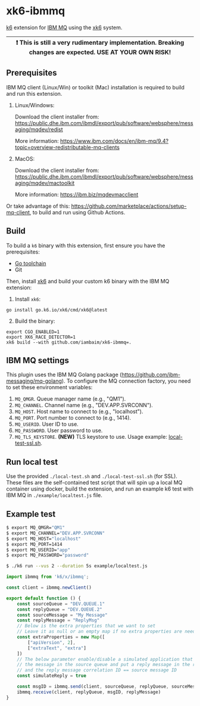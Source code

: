 # xk6-ibmmq

[k6](https://go.k6.io/k6) extension for [IBM MQ](https://www.ibm.com/products/mq) using the [xk6](https://github.com/grafana/xk6)
system.

| :exclamation: This is still a very rudimentary implementation. Breaking changes are expected. USE AT YOUR OWN RISK! |
|------|

## Prerequisites

IBM MQ client (Linux/Win) or toolkit (Mac) installation is required to build and run this extension. 

1. Linux/Windows:

   Download the client installer from: https://public.dhe.ibm.com/ibmdl/export/pub/software/websphere/messaging/mqdev/redist

   More information: https://www.ibm.com/docs/en/ibm-mq/9.4?topic=overview-redistributable-mq-clients

2. MacOS:

   Download the client installer from: https://public.dhe.ibm.com/ibmdl/export/pub/software/websphere/messaging/mqdev/mactoolkit

   More information: https://ibm.biz/mqdevmacclient

Or take advantage of this: https://github.com/marketplace/actions/setup-mq-client, to build and run using Github Actions.

## Build

To build a `k6` binary with this extension, first ensure you have the prerequisites:

- [Go toolchain](https://go101.org/article/go-toolchain.html)
- Git

Then, install [xk6](https://github.com/grafana/xk6) and build your custom k6 binary with the IBM MQ extension:

1. Install `xk6`:

  ```shell
  go install go.k6.io/xk6/cmd/xk6@latest
  ```

2. Build the binary:

  ```shell
  export CGO_ENABLED=1
  export XK6_RACE_DETECTOR=1
  xk6 build --with github.com/iambaim/xk6-ibmmq=.
  ```

## IBM MQ settings

This plugin uses the IBM MQ Golang package (https://github.com/ibm-messaging/mq-golang).
To configure the MQ connection factory, you need to set these environment variables:

1. `MQ_QMGR`. Queue manager name (e.g., "QM1").
2. `MQ_CHANNEL`. Channel name (e.g., "DEV.APP.SVRCONN").
3. `MQ_HOST`. Host name to connect to (e.g., "localhost").
4. `MQ_PORT`. Port number to connect to (e.g., 1414).
5. `MQ_USERID`. User ID to use.
6. `MQ_PASSWORD`. User password to use.
7. `MQ_TLS_KEYSTORE`. **(NEW)** TLS keystore to use. Usage example: [local-test-ssl.sh](./local-test-ssl.sh).

## Run local test

Use the provided `./local-test.sh` and `./local-test-ssl.sh` (for SSL). 
These files are the self-contained test script that will spin up a local MQ
container using docker, build the extension, and run an example k6 test with
IBM MQ in `./example/localtest.js` file.

## Example test

```bash
$ export MQ_QMGR="QM1"
$ export MQ_CHANNEL="DEV.APP.SVRCONN"
$ export MQ_HOST="localhost"
$ export MQ_PORT=1414
$ export MQ_USERID="app"
$ export MQ_PASSWORD="password"

$ ./k6 run --vus 2 --duration 5s example/localtest.js
```

```javascript
import ibmmq from 'k6/x/ibmmq';

const client = ibmmq.newClient()

export default function () {
    const sourceQueue = "DEV.QUEUE.1"
    const replyQueue = "DEV.QUEUE.2"
    const sourceMessage = "My Message"
    const replyMessage = "ReplyMsg"
    // Below is the extra properties that we want to set
    // Leave it as null or an empty map if no extra properties are needed
    const extraProperties = new Map([
        ["apiVersion", 2],
        ["extraText", "extra"]
    ])
    // The below parameter enable/disable a simulated application that will consume
    // the message in the source queue and put a reply message in the reply queue
    // and the reply message correlation ID == source message ID
    const simulateReply = true

    const msgID = ibmmq.send(client, sourceQueue, replyQueue, sourceMessage, simulateReply)
    ibmmq.receive(client, replyQueue, msgID, replyMessage)
}
```